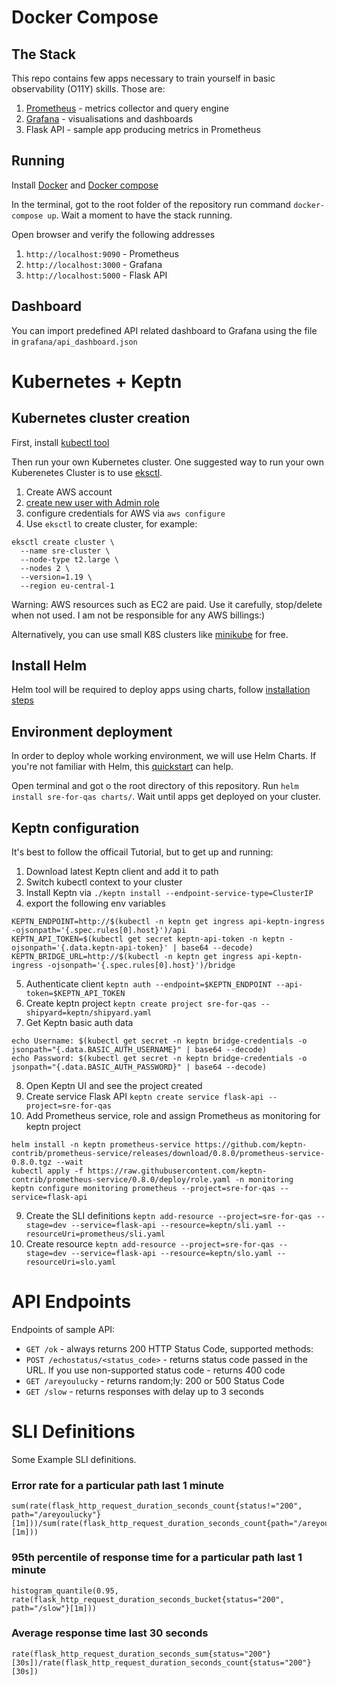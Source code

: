 # Docker Compose 
## The Stack
This repo contains few apps necessary to train yourself in basic observability (O11Y) skills. Those are:
1. [Prometheus](https://prometheus.io/) - metrics collector and query engine
2. [Grafana]() - visualisations and dashboards
3. Flask API - sample app producing metrics in Prometheus

## Running
Install [Docker](https://docs.docker.com/get-docker/) and [Docker compose](https://docs.docker.com/compose/install/)

In the terminal, got to the root folder of the repository run command `docker-compose up`. Wait a moment to have the stack running. 

Open browser and verify the following addresses
1. `http://localhost:9090` - Prometheus
1. `http://localhost:3000` - Grafana
3. `http://localhost:5000` - Flask API

## Dashboard
You can import predefined API related dashboard to Grafana using the file in `grafana/api_dashboard.json`

# Kubernetes + Keptn
## Kubernetes cluster creation
First, install [kubectl tool](https://kubernetes.io/docs/tasks/tools/#kubectl)

Then run your own Kubernetes cluster. One suggested way to run your own Kuberenetes Cluster is to use [eksctl](https://eksctl.io/).
1. Create AWS account
2. [create new user with Admin role](https://docs.aws.amazon.com/eks/latest/userguide/create-cluster.html) 
3. configure credentials for AWS via `aws configure` 
4. Use `eksctl` to create cluster, for example: 
```
eksctl create cluster \
  --name sre-cluster \
  --node-type t2.large \
  --nodes 2 \
  --version=1.19 \
  --region eu-central-1
```
Warning: AWS resources such as EC2 are paid. Use it carefully, stop/delete when not used. I am not be responsible for any AWS billings:)

Alternatively, you can use small K8S clusters like [minikube](https://minikube.sigs.k8s.io/docs/start/) for free.

## Install Helm
Helm tool will be required to deploy apps using charts, follow [installation steps](https://helm.sh/docs/intro/install/)

## Environment deployment
In order to deploy whole working environment, we will use Helm Charts. If you're not familiar with Helm, this [quickstart](https://helm.sh/docs/intro/quickstart/) can help. 

Open terminal and got o the root directory of this repository. Run `helm install sre-for-qas charts/`. Wait until apps get deployed on your cluster.

## Keptn configuration
It's best to follow the officail Tutorial, but to get up and running:
1. Download latest Keptn client and add it to path
2. Switch kubectl context to your cluster
3. Install Keptn via `./keptn install --endpoint-service-type=ClusterIP`
4. export the following env variables
```
KEPTN_ENDPOINT=http://$(kubectl -n keptn get ingress api-keptn-ingress -ojsonpath='{.spec.rules[0].host}')/api
KEPTN_API_TOKEN=$(kubectl get secret keptn-api-token -n keptn -ojsonpath='{.data.keptn-api-token}' | base64 --decode)
KEPTN_BRIDGE_URL=http://$(kubectl -n keptn get ingress api-keptn-ingress -ojsonpath='{.spec.rules[0].host}')/bridge
``` 
5. Authenticate client `keptn auth --endpoint=$KEPTN_ENDPOINT --api-token=$KEPTN_API_TOKEN`
6. Create keptn project `keptn create project sre-for-qas --shipyard=keptn/shipyard.yaml`
7. Get Keptn basic auth data
```
echo Username: $(kubectl get secret -n keptn bridge-credentials -o jsonpath="{.data.BASIC_AUTH_USERNAME}" | base64 --decode)
echo Password: $(kubectl get secret -n keptn bridge-credentials -o jsonpath="{.data.BASIC_AUTH_PASSWORD}" | base64 --decode)
```
8. Open Keptn UI and see the project created
9. Create service Flask API `keptn create service flask-api --project=sre-for-qas`
9. Add Prometheus service, role and assign Prometheus as monitoring for keptn project
```
helm install -n keptn prometheus-service https://github.com/keptn-contrib/prometheus-service/releases/download/0.8.0/prometheus-service-0.8.0.tgz --wait
kubectl apply -f https://raw.githubusercontent.com/keptn-contrib/prometheus-service/0.8.0/deploy/role.yaml -n monitoring
keptn configure monitoring prometheus --project=sre-for-qas --service=flask-api
```
9. Create the SLI definitions `keptn add-resource --project=sre-for-qas --stage=dev --service=flask-api --resource=keptn/sli.yaml --resourceUri=prometheus/sli.yaml`
9. Create resource `keptn add-resource --project=sre-for-qas --stage=dev --service=flask-api --resource=keptn/slo.yaml --resourceUri=slo.yaml`

# API Endpoints
Endpoints of sample API:
- `GET /ok` - always returns 200 HTTP Status Code, supported methods: 
- `POST /echostatus/<status_code>` - returns status code passed in the URL. If you use non-supported status code - returns 400 code
- `GET /areyoulucky` - returns random;ly: 200 or 500 Status Code
- `GET /slow` - returns responses with delay up to 3 seconds

# SLI Definitions
Some Example SLI definitions.

### Error rate for a particular path last 1 minute
```
sum(rate(flask_http_request_duration_seconds_count{status!="200", path="/areyoulucky"}[1m]))/sum(rate(flask_http_request_duration_seconds_count{path="/areyoulucky"}[1m]))
```

### 95th percentile of response time for a particular path last 1 minute
```
histogram_quantile(0.95, rate(flask_http_request_duration_seconds_bucket{status="200", path="/slow"}[1m]))
```

### Average response time last 30 seconds
```
rate(flask_http_request_duration_seconds_sum{status="200"}[30s])/rate(flask_http_request_duration_seconds_count{status="200"}[30s])
```